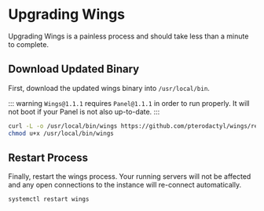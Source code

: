 # Upgrading Wings
Upgrading Wings is a painless process and should take less than a minute to complete.

## Download Updated Binary
First, download the updated wings binary into `/usr/local/bin`.

::: warning
`Wings@1.1.1` requires `Panel@1.1.1` in order to run properly. It will not boot if your Panel is not
also up-to-date.
:::

``` bash
curl -L -o /usr/local/bin/wings https://github.com/pterodactyl/wings/releases/download/v1.1.1/wings_linux_amd64
chmod u+x /usr/local/bin/wings
```

## Restart Process
Finally, restart the wings process. Your running servers will not be affected and any open
connections to the instance will re-connect automatically.

``` bash
systemctl restart wings
```
